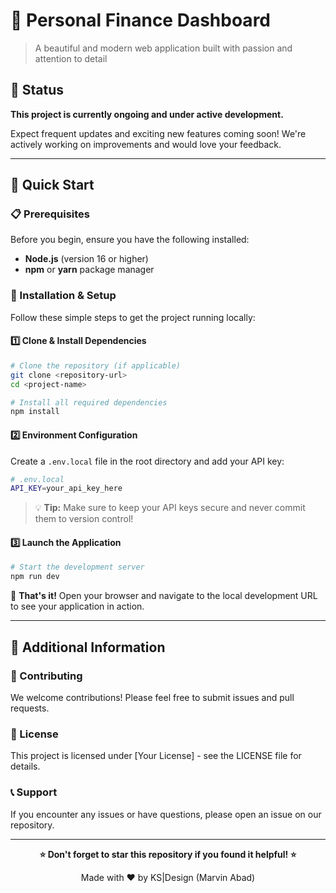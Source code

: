 # 🎨 Personal Finance Dashboard

> A beautiful and modern web application built with passion and attention to detail

## 🚧 Status

**This project is currently ongoing and under active development.**

Expect frequent updates and exciting new features coming soon! We're actively working on improvements and would love your feedback.

---

## 🚀 Quick Start

### 📋 Prerequisites

Before you begin, ensure you have the following installed:

- **Node.js** (version 16 or higher)
- **npm** or **yarn** package manager

### 🔧 Installation & Setup

Follow these simple steps to get the project running locally:

#### 1️⃣ Clone & Install Dependencies

```bash
# Clone the repository (if applicable)
git clone <repository-url>
cd <project-name>

# Install all required dependencies
npm install
```

#### 2️⃣ Environment Configuration

Create a `.env.local` file in the root directory and add your API key:

```bash
# .env.local
API_KEY=your_api_key_here
```

> 💡 **Tip:** Make sure to keep your API keys secure and never commit them to version control!

#### 3️⃣ Launch the Application

```bash
# Start the development server
npm run dev
```

🎉 **That's it!** Open your browser and navigate to the local development URL to see your application in action.

---

## 📖 Additional Information

### 🤝 Contributing

We welcome contributions! Please feel free to submit issues and pull requests.

### 📄 License

This project is licensed under [Your License] - see the LICENSE file for details.

### 📞 Support

If you encounter any issues or have questions, please open an issue on our repository.

---

<div align="center">

**⭐ Don't forget to star this repository if you found it helpful! ⭐**

Made with ❤️ by KS|Design (Marvin Abad)

</div>